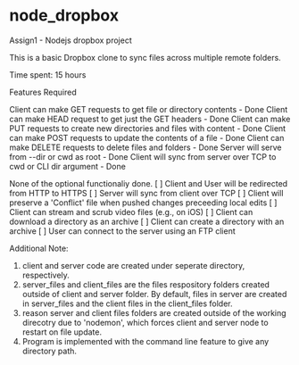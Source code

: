 # node_dropbox
Assign1 - Nodejs dropbox project

This is a basic Dropbox clone to sync files across multiple remote folders.

Time spent: 15 hours

Features
Required

Client can make GET requests to get file or directory contents - Done
Client can make HEAD request to get just the GET headers - Done
Client can make PUT requests to create new directories and files with content - Done
Client can make POST requests to update the contents of a file - Done
Client can make DELETE requests to delete files and folders - Done
Server will serve from --dir or cwd as root - Done
Client will sync from server over TCP to cwd or CLI dir argument - Done

None of the optional functionaliy done.
[ ] Client and User will be redirected from HTTP to HTTPS
[ ] Server will sync from client over TCP
[ ] Client will preserve a 'Conflict' file when pushed changes preceeding local edits
[ ] Client can stream and scrub video files (e.g., on iOS)
[ ] Client can download a directory as an archive
[ ] Client can create a directory with an archive
[ ] User can connect to the server using an FTP client

Additional Note:
1) client and server code are created under seperate directory, respectively. 
2) server_files and client_files are the files respository folders created outside of client and server folder.  By default, files in server are created in server_files and the  client files in the client_files folder. 
3) reason  server and client files folders are created outside of the working direcotry due to 'nodemon', which forces client and server node to restart on  file update.
4) Program is implemented with the command line feature to give any directory path.


